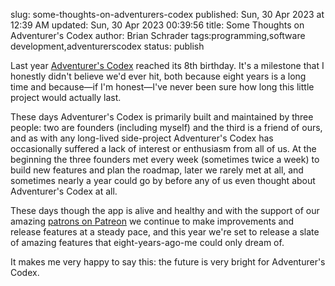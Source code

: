slug: some-thoughts-on-adventurers-codex
published: Sun, 30 Apr 2023 at 12:39 AM
updated: Sun, 30 Apr 2023 00:39:56 
title: Some Thoughts on Adventurer's Codex
author: Brian Schrader
tags:programming,software development,adventurerscodex
status: publish

Last year [Adventurer's Codex][1] reached its 8th birthday. It's a milestone that I honestly didn't believe we'd ever hit, both because eight years is a long time and because&mdash;if I'm honest&mdash;I've never been sure how long this little project would actually last.

These days Adventurer's Codex is primarily built and maintained by three people: two are founders (including myself) and the third is a friend of ours, and as with any long-lived side-project Adventurer's Codex has occasionally suffered a lack of interest or enthusiasm from all of us. At the beginning the three founders met every week (sometimes twice a week) to build new features and plan the roadmap, later we rarely met at all, and sometimes nearly a year could go by before any of us even thought about Adventurer's Codex at all.

These days though the app is alive and healthy and with the support of our amazing [patrons on Patreon][2] we continue to make improvements and release features at a steady pace, and this year we're set to release a slate of amazing features that eight-years-ago-me could only dream of.

It makes me very happy to say this: the future is very bright for Adventurer's Codex.


[1]: https://adventurerscodex.com
[2]: http://patreon.com/adventurerscodex
